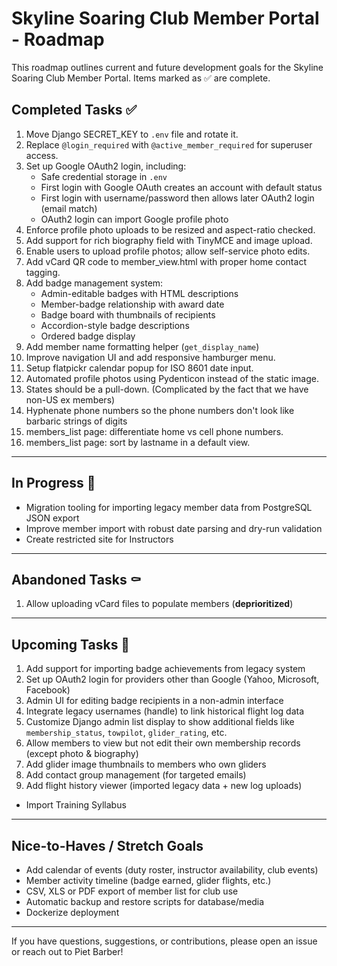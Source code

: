 # Skyline Soaring Club Member Portal - Roadmap

This roadmap outlines current and future development goals for the Skyline Soaring Club Member Portal. Items marked as ✅ are complete.

## Completed Tasks ✅
1. Move Django SECRET_KEY to `.env` file and rotate it.
2. Replace `@login_required` with `@active_member_required` for superuser access.
3. Set up Google OAuth2 login, including:
   - Safe credential storage in `.env`
   - First login with Google OAuth creates an account with default status
   - First login with username/password then allows later OAuth2 login (email match)
   - OAuth2 login can import Google profile photo
4. Enforce profile photo uploads to be resized and aspect-ratio checked.
5. Add support for rich biography field with TinyMCE and image upload.
6. Enable users to upload profile photos; allow self-service photo edits.
7. Add vCard QR code to member_view.html with proper home contact tagging.
8. Add badge management system:
   - Admin-editable badges with HTML descriptions
   - Member-badge relationship with award date
   - Badge board with thumbnails of recipients
   - Accordion-style badge descriptions
   - Ordered badge display
9. Add member name formatting helper (`get_display_name`)
10. Improve navigation UI and add responsive hamburger menu.
11. Setup flatpickr calendar popup for ISO 8601 date input.
12. Automated profile photos using Pydenticon instead of the static image. 
13. States should be a pull-down.  (Complicated by the fact that we have non-US ex members)
14. Hyphenate phone numbers so the phone numbers don't look like barbaric strings of digits
15. members_list page: differentiate home vs cell phone numbers. 
16. members_list page: sort by lastname in a default view.  

---

## In Progress 🔄
- Migration tooling for importing legacy member data from PostgreSQL JSON export
- Improve member import with robust date parsing and dry-run validation
- Create restricted site for Instructors

---

## Abandoned Tasks ⚰️
1. Allow uploading vCard files to populate members (**deprioritized**)


---

## Upcoming Tasks 🚀
1. Add support for importing badge achievements from legacy system
2. Set up OAuth2 login for providers other than Google (Yahoo, Microsoft, Facebook)
3. Admin UI for editing badge recipients in a non-admin interface
4. Integrate legacy usernames (handle) to link historical flight log data
5. Customize Django admin list display to show additional fields like `membership_status`, `towpilot`, `glider_rating`, etc.
6. Allow members to view but not edit their own membership records (except photo & biography)
7. Add glider image thumbnails to members who own gliders
8. Add contact group management (for targeted emails)
9. Add flight history viewer (imported legacy data + new log uploads)
- Import Training Syllabus

---

## Nice-to-Haves / Stretch Goals
- Add calendar of events (duty roster, instructor availability, club events)
- Member activity timeline (badge earned, glider flights, etc.)
- CSV, XLS or PDF export of member list for club use
- Automatic backup and restore scripts for database/media
- Dockerize deployment

---

If you have questions, suggestions, or contributions, please open an issue or reach out to Piet Barber!

